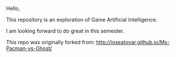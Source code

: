 Hello,

This repository is an exploration of Game Artificial Intelligence. 

I am looking forward to do great in this semester.

This repo was originally forked from: http://joseatovar.github.io/Ms-Pacman-vs-Ghost/

